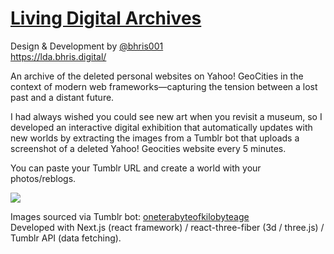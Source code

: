 # [Living Digital Archives](https://lda.bhris.digital/)

Design & Development by <a href="https://www.instagram.com/bhris001/">@bhris001</a><br>
https://lda.bhris.digital/

An archive of the deleted personal websites on Yahoo! GeoCities in the context of modern web frameworks—capturing the tension between a lost past and a distant future. 

I had always wished you could see new art when you revisit a museum, so I developed an interactive digital exhibition that automatically updates with new worlds by extracting the images from a Tumblr bot that uploads a screenshot of a deleted Yahoo! Geocities website every 5 minutes.

You can paste your Tumblr URL and create a world with your photos/reblogs.

<a href="https://lda.bhris.digital/"><img src="https://lda.bhris.digital/og_image.jpg"/></a>

Images sourced via Tumblr bot: <a href="https://oneterabyteofkilobyteage.tumblr.com/">oneterabyteofkilobyteage</a> <br>
Developed with Next.js (react framework) / react-three-fiber (3d / three.js) / Tumblr API (data fetching).
